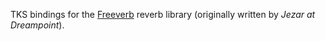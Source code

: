 TKS bindings for the [Freeverb](https://ccrma.stanford.edu/~jos/pasp/Freeverb.html) reverb library (originally written by *Jezar at Dreampoint*).
